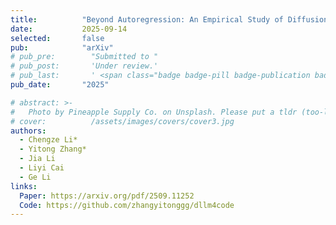 ```yaml
---
title:          "Beyond Autoregression: An Empirical Study of Diffusion Large Language Models for Code Generation"
date:           2025-09-14
selected:       false
pub:            "arXiv"
# pub_pre:        "Submitted to "
# pub_post:       'Under review.'
# pub_last:       ' <span class="badge badge-pill badge-publication badge-success">CCF-A, Poster</span>'
pub_date:       "2025"

# abstract: >-
#   Photo by Pineapple Supply Co. on Unsplash. Please put a tldr (too-long-didnt-read, 1~2 sentences) of your publication here. It is not recommended to put the actual abstract here because it is usually too long to fit in. $\LaTeX$ is supported. $a=b+c$.
# cover:          /assets/images/covers/cover3.jpg
authors:
  - Chengze Li*
  - Yitong Zhang*
  - Jia Li
  - Liyi Cai
  - Ge Li
links:
  Paper: https://arxiv.org/pdf/2509.11252
  Code: https://github.com/zhangyitonggg/dllm4code
---
```

